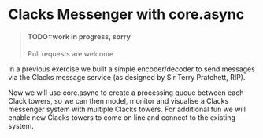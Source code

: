 # Clacks Messenger with core.async

> #### TODO::work in progress, sorry
>
> Pull requests are welcome

In a previous exercise we built a simple encoder/decoder to send messages via the Clacks message service (as designed by Sir Terry Pratchett, RIP).

Now we will use core.async to create a processing queue between each Clack towers, so we can then model, monitor and visualise a Clacks messenger system with multiple Clacks towers.  For additional fun we will enable new Clacks towers to come on line and connect to the existing system.

